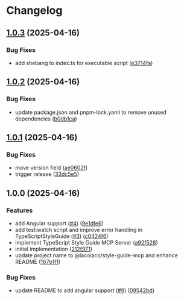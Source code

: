 # Changelog

## [1.0.3](https://github.com/lacolaco/style-guide-mcp/compare/v1.0.2...v1.0.3) (2025-04-16)


### Bug Fixes

* add shebang to index.ts for executable script ([e3714fa](https://github.com/lacolaco/style-guide-mcp/commit/e3714fa9112f30c4aaa3070f54c8428d5e017e79))

## [1.0.2](https://github.com/lacolaco/style-guide-mcp/compare/v1.0.1...v1.0.2) (2025-04-16)


### Bug Fixes

* update package.json and pnpm-lock.yaml to remove unused dependencies ([b0db1ca](https://github.com/lacolaco/style-guide-mcp/commit/b0db1ca8620365659af227ed6c737eaa9408bb0f))

## [1.0.1](https://github.com/lacolaco/style-guide-mcp/compare/v1.0.0...v1.0.1) (2025-04-16)


### Bug Fixes

* move version field ([ae0602f](https://github.com/lacolaco/style-guide-mcp/commit/ae0602f4afc994bbd93d28a08789e59cc350345c))
* trigger release ([33dc5e5](https://github.com/lacolaco/style-guide-mcp/commit/33dc5e523872fe9831836e81d66bdb90f3706d0d))

## 1.0.0 (2025-04-16)


### Features

* add Angular support ([#4](https://github.com/lacolaco/style-guide-mcp/issues/4)) ([9e1dfe6](https://github.com/lacolaco/style-guide-mcp/commit/9e1dfe6a56b9bacf5d39e7779b31248eb088017f))
* add test:watch script and improve error handling in TypeScriptStyleGuide ([#3](https://github.com/lacolaco/style-guide-mcp/issues/3)) ([c0424f6](https://github.com/lacolaco/style-guide-mcp/commit/c0424f654840c5ad940f3afcc383aed88effdbd7))
* implement TypeScript Style Guide MCP Server ([a92f528](https://github.com/lacolaco/style-guide-mcp/commit/a92f528b081629bd61ef27f0cdc5e939fa03eb3d))
* initial implementation ([212f971](https://github.com/lacolaco/style-guide-mcp/commit/212f9711551bf49e218e8b4e73d9ab0f687f8ad4))
* update project name to @lacolaco/style-guide-mcp and enhance README ([167b1f1](https://github.com/lacolaco/style-guide-mcp/commit/167b1f1e5cb665889b97542028eb9e721de66538))


### Bug Fixes

* update README to add angular support ([#9](https://github.com/lacolaco/style-guide-mcp/issues/9)) ([09542bd](https://github.com/lacolaco/style-guide-mcp/commit/09542bd453955b264b7218c95b9dbde7e2c34bee))
